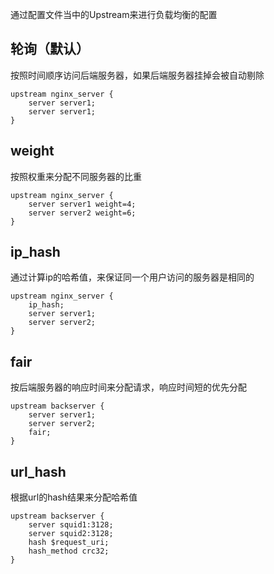 
通过配置文件当中的Upstream来进行负载均衡的配置


## 轮询（默认）

按照时间顺序访问后端服务器，如果后端服务器挂掉会被自动剔除
```nginx
upstream nginx_server {
    server server1;
    server server1;
}
```


## weight

按照权重来分配不同服务器的比重

```nginx
upstream nginx_server {
    server server1 weight=4;
    server server2 weight=6;
}
```



## ip_hash

通过计算ip的哈希值，来保证同一个用户访问的服务器是相同的
```nginx
upstream nginx_server {
    ip_hash;
    server server1;
    server server2;
}
```


## fair
按后端服务器的响应时间来分配请求，响应时间短的优先分配

```nginx
upstream backserver {
    server server1;
    server server2;
    fair;
}
```



## url_hash

根据url的hash结果来分配哈希值
```nginx
upstream backserver {
    server squid1:3128;
    server squid2:3128;
    hash $request_uri;
    hash_method crc32;
}
```
